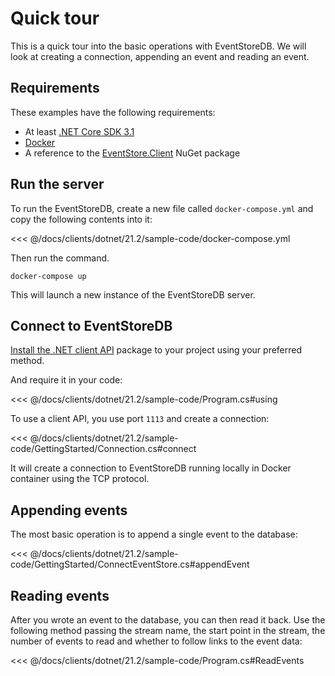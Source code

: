 # Quick tour

This is a quick tour into the basic operations with EventStoreDB. We will look at creating a connection, appending an event and reading an event.

## Requirements

These examples have the following requirements:
- At least [.NET Core SDK 3.1](https://dotnet.microsoft.com/download)
- [Docker](https://www.docker.com/get-started)
- A reference to the [EventStore.Client](https://www.nuget.org/packages/EventStore.Client/) NuGet package

## Run the server

To run the EventStoreDB, create a new file called `docker-compose.yml` and copy the following contents into it:

<<< @/docs/clients/dotnet/21.2/sample-code/docker-compose.yml

Then run the command.

```
docker-compose up
```

This will launch a new instance of the EventStoreDB server.

## Connect to EventStoreDB

[Install the .NET client API](https://www.nuget.org/packages/EventStore.Client) package to your project using your preferred method.

And require it in your code:

<<< @/docs/clients/dotnet/21.2/sample-code/Program.cs#using

To use a client API, you use port `1113` and create a connection:

<<< @/docs/clients/dotnet/21.2/sample-code/GettingStarted/Connection.cs#connect

It will create a connection to EventStoreDB running locally in Docker container using the TCP protocol.

## Appending events

The most basic operation is to append a single event to the database:

<<< @/docs/clients/dotnet/21.2/sample-code/GettingStarted/ConnectEventStore.cs#appendEvent

## Reading events

After you wrote an event to the database, you can then read it back. Use the following method passing the stream name, the start point in the stream, the number of events to read and whether to follow links to the event data:

<<< @/docs/clients/dotnet/21.2/sample-code/Program.cs#ReadEvents

